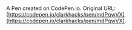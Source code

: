 # 

A Pen created on CodePen.io. Original URL: [https://codepen.io/clarkhacks/pen/mdPqwVX](https://codepen.io/clarkhacks/pen/mdPqwVX).


